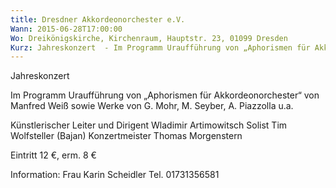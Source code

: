 ```yaml
---
title: Dresdner Akkordeonorchester e.V.
Wann: 2015-06-28T17:00:00
Wo: Dreikönigskirche, Kirchenraum, Hauptstr. 23, 01099 Dresden
Kurz: Jahreskonzert  - Im Programm Uraufführung von „Aphorismen für Akkordeonorchester“ von Manfred Weiß sowie Werke von G. Mohr, M. Seyber, A. Piazzolla u.a. - Künstlerischer Leiter und Dirigent Wladimir Artimowitsch
---
```


Jahreskonzert 

Im Programm Uraufführung von „Aphorismen für Akkordeonorchester“ von Manfred Weiß sowie Werke von G. Mohr, M. Seyber, A. Piazzolla u.a.

Künstlerischer Leiter und Dirigent Wladimir Artimowitsch
Solist Tim Wolfsteller (Bajan) 
Konzertmeister Thomas Morgenstern

Eintritt 12 €, erm. 8 €

Information: 
Frau Karin Scheidler
Tel. 01731356581